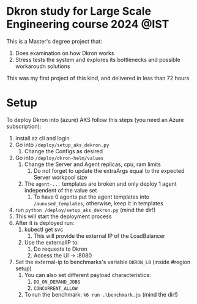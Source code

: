 # Dkron study for Large Scale Engineering course 2024 @IST

This is a Master's degree project that:
1. Does examination on how Dkron works
2. Stress tests the system and explores its bottlenecks and possible workaroudn solutions

This was my first project of this kind, and delivered in less than 72 hours.

# Setup

To deploy Dkron into (azure) AKS follow this steps (you need an Azure subscription):

1. install az cli and login
2. Go into `/deploy/setup_aks_dekron.py`
    1. Change the Configs as desired
3. Go into `/deploy/dkron-helm/values`
    1. Change the Server and Agent replicas, cpu, ram limits
        1. Do not forget to update the extraArgs equal to the expected Server workpool size
    2. The `agent-...` templates are broken and only deploy 1 agent independent of the value set
        1. To have 0 agents put the agent templates into `/aunused_templates`, otherwise, keep it in templates
4. run `python /deploy/setup_aks_dekron.py` (mind the dir!)
5. This will start the deployment process
6. After it is deployed run:
    1. kubectl get svc
        1. This will provide the external IP of the LoadBalancer
    2. Use the externalIP to:
        1. Do requests to Dkron
        2. Access the UI -> <external-ip>:8080
7. Set the external-ip to benchmarks's variable `DKRON_LB` (inside #region setup)
    1. You can also set different payload characteristics:
        1. `DO_ON_DEMAND_JOBS`
        2. `CONCURRENT_ALLOW`
    2. To run the benchmark: `k6 run .\benchmark.js` (mind the dir!)
